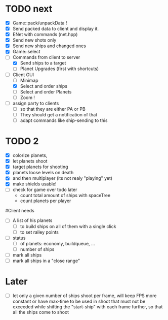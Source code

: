 # TODO next
- [x] Game::pack/unpackData !
- [x] Send packed data to client and display it. 
- [x] ENet with commands (net.hpp)
- [x] Send new shots only
- [x] Send new ships and changed ones
- [x] Game::select
- [ ] Commands from client to server
  - [x] Send ships to a target
  - [ ] Planet Upgrades (first with shortcuts)
- [ ] Client GUI
  - [ ] Minimap
  - [x] Select and order ships
  - [ ] Select and order Planets
  - [ ] Zoom ! 
- [ ] assign party to clients
  - [ ] so that they are either PA or PB
  - [ ] They should get a notification of that
  - [ ] adapt commands like ship-sending to this
# TODO 2
- [x] colorize planets,            
- [x] let planets shoot            
- [x] target planets for shooting  
- [x] planets loose levels on death
- [x] and then multiplayer (its not realy "playing" yet)      
- [x] make shields usable!
- [ ] check for game over                 todo later
  - count total amount of ships with spaceTree
  - count planets per player


#Client needs
- [ ] A list of his planets 
  - [ ] to build ships on all of them with a single click
  - [ ] to set ralley points
- [ ] status 
  - [ ] of planets: economy, buildqueue, ...
  - [ ] number of ships
- [ ] mark all ships 
- [ ] mark all ships in a "close range"

# Later
- [ ] let only a given number of ships shoot per frame, will keep FPS more constant or have max-time to be used in shoot that must not be exceeded while shifting the "start-ship" with each frame further, so that all the ships come to shoot